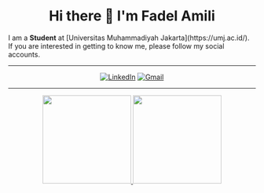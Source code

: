 <h1 align="center">Hi there 👋 I'm Fadel Amili</h1>

<div align="left">
I am a <b>Student</b> at [Universitas Muhammadiyah Jakarta](https://umj.ac.id/).
<br>
If you are interested in getting to know me, please follow my social accounts.
</div>

-------

<p align="center">
  <a href="https://www.linkedin.com/in/fadel-amili/" target="_blank"><img src="https://img.shields.io/badge/LinkedIn-blue?style=for-the-badge&logo=linkedin&logoColor=white" alt="LinkedIn"></a>
  <a href="mailto:fadelamili11@gmail.com" target="_blank"><img src="https://img.shields.io/badge/Gmail-D14836?style=for-the-badge&logo=gmail&logoColor=white" alt="Gmail"></a>
</p>

-------

<p align="center">
<a href="https://github.com/fadel11-hub">
  <img height="180em" src="https://github-readme-stats-eight-theta.vercel.app/api?username=fadel11-hub&show_icons=true&theme=algolia&include_all_commits=true&count_private=true"/>
  <img height="180em" src="https://github-readme-stats-eight-theta.vercel.app/api/top-langs/?username=fadel11-hub&layout=compact&langs_count=8&theme=algolia"/>
</a>
</p>

